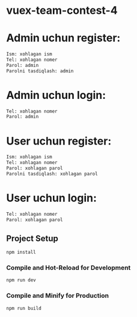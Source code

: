# vuex-team-contest-4

# Admin uchun register:

```sh
Ism: xohlagan ism
Tel: xohlagan nomer
Parol: admin
Parolni tasdiqlash: admin
```

# Admin uchun login:

```sh
Tel: xohlagan nomer
Parol: admin
```

# User uchun register:

```sh
Ism: xohlagan ism
Tel: xohlagan nomer
Parol: xohlagan parol
Parolni tasdiqlash: xohlagan parol
```

# User uchun login:

```sh
Tel: xohlagan nomer
Parol: xohlagan parol
```

## Project Setup

```sh
npm install
```

### Compile and Hot-Reload for Development

```sh
npm run dev
```

### Compile and Minify for Production

```sh
npm run build
```
